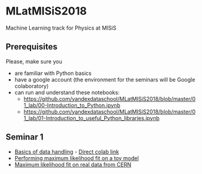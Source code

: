 # MLatMISiS2018
Machine Learning track for Physics at MISiS

## Prerequisites

Please, make sure you
- are familiar with Python basics
- have a google account (the environment for the seminars will be Google colaboratory)
- can run and understand these notebooks:
  - https://github.com/yandexdataschool/MLatMISiS2018/blob/master/01_lab/00-Introduction_to_Python.ipynb
  - https://github.com/yandexdataschool/MLatMISiS2018/blob/master/01_lab/01-Introduction_to_useful_Python_libraries.ipynb


## Seminar 1
* [Basics of data handling](https://github.com/yandexdataschool/MLatMISiS2018/blob/master/01_lab/02-Basics_of_data_handling.ipynb) - [Direct colab link](https://colab.research.google.com/github/yandexdataschool/MLatMISiS2018/blob/master/01_lab/02-Basics_of_data_handling.ipynb)
* [Performing maximum likelihood fit on a toy model](https://github.com/yandexdataschool/MLatMISiS2018/blob/master/01_lab/03-Simple_ML_Fit.ipynb)
* [Maximum likelihood fit on real data from CERN](https://github.com/yandexdataschool/MLatMISiS2018/blob/master/01_lab/04-ML_Fit_On_CMS_OpenData.ipynb)
